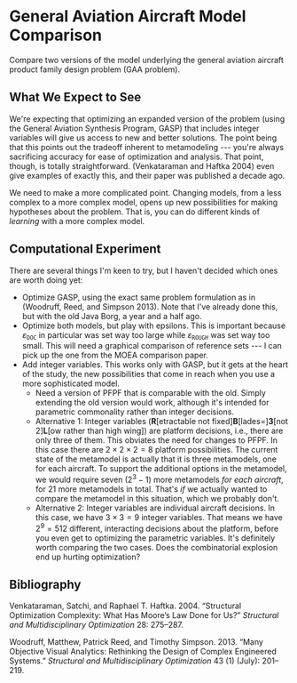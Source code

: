 General Aviation Aircraft Model Comparison
==========================================

Compare two versions of the model underlying the general aviation aircraft product family design problem (GAA problem).

What We Expect to See
---------------------

We're expecting that optimizing an expanded version of the problem (using the General Aviation Synthesis Program, GASP) that includes integer variables will give us access to new and better solutions. The point being that this points out the tradeoff inherent to metamodeling --- you're always sacrificing accuracy for ease of optimization and analysis. That point, though, is totally straightforward. (Venkataraman and Haftka 2004) even give examples of exactly this, and their paper was published a decade ago.

We need to make a more complicated point. Changing models, from a less complex to a more complex model, opens up new possibilities for making hypotheses about the problem. That is, you can do different kinds of *learning* with a more complex model.

Computational Experiment
------------------------

There are several things I'm keen to try, but I haven't decided which ones are worth doing yet:

-   Optimize GASP, using the exact same problem formulation as in (Woodruff, Reed, and Simpson 2013). Note that I've already done this, but with the old Java Borg, a year and a half ago.
-   Optimize both models, but play with epsilons. This is important because *ɛ*<sub>`DOC`</sub> in particular was set way too large while *ɛ*<sub>`ROUGH`</sub> was set way too small. This will need a graphical comparison of reference sets --- I can pick up the one from the MOEA comparison paper.
-   Add integer variables. This works only with GASP, but it gets at the heart of the study, the new possibilities that come in reach when you use a more sophisticated model.
    -   Need a version of PFPF that is comparable with the old. Simply extending the old version would work, although it's intended for parametric commonality rather than integer decisions.
    -   Alternative 1: Integer variables (**R**[etractable not fixed]**B**[lades=]**3**[not 2]**L**[ow rather than high wing]) are platform decisions, i.e., there are only three of them. This obviates the need for changes to PFPF. In this case there are 2 × 2 × 2 = 8 platform possibilities. The current state of the metamodel is actually that it is three metamodels, one for each aircraft. To support the additional options in the metamodel, we would require seven (2<sup>3</sup> − 1) more metamodels *for each aircraft*, for 21 more metamodels in total. That's *if* we actually wanted to compare the metamodel in this situation, which we probably don't.
    -   Alternative 2: Integer variables are individual aircraft decisions. In this case, we have 3 × 3 = 9 integer variables. That means we have 2<sup>9</sup> = 512 different, interacting decisions about the platform, before you even get to optimizing the parametric variables. It's definitely worth comparing the two cases. Does the combinatorial explosion end up hurting optimization?

Bibliography
------------

Venkataraman, Satchi, and Raphael T. Haftka. 2004. “Structural Optimization Complexity: What Has Moore’s Law Done for Us?” *Structural and Multidisciplinary Optimization* 28: 275–287.

Woodruff, Matthew, Patrick Reed, and Timothy Simpson. 2013. “Many Objective Visual Analytics: Rethinking the Design of Complex Engineered Systems.” *Structural and Multidisciplinary Optimization* 43 (1) (July): 201–219.

